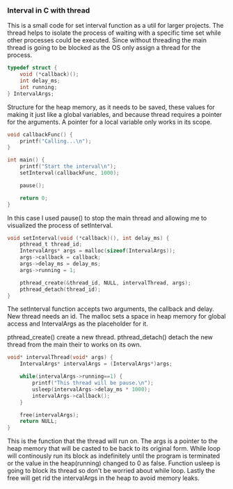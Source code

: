 ### Interval in C with thread ###

This is a small code for set interval function as a util for larger
projects. The thread helps to isolate the process of waiting with a
specific time set while other processes could be executed. Since
without threading the main thread is going to be blocked as the OS
only assign a thread for the process.

```c
typedef struct {
    void (*callback)();
    int delay_ms;
    int running;
} IntervalArgs;
```

Structure for the heap memory, as it needs to be saved, these values 
for making it just like a global variables, and because thread requires
a pointer for the arguments. A pointer for a local variable only works
in its scope.

```c
void callbackFunc() {
    printf("Calling...\n");
}

int main() {
    printf("Start the interval\n");
    setInterval(callbackFunc, 1000);

    pause();

    return 0;
}
```

In this case I used pause() to stop the main thread and allowing me to
visualized the process of setInterval.

```c
void setInterval(void (*callback)(), int delay_ms) {
    pthread_t thread_id;
    IntervalArgs* args = malloc(sizeof(IntervalArgs));
    args->callback = callback;
    args->delay_ms = delay_ms;
    args->running = 1;

    pthread_create(&thread_id, NULL, intervalThread, args);
    pthread_detach(thread_id);
}
```

The setInterval function accepts two arguments, the callback and delay.
New thread needs an id. The malloc sets a space in heap memory for global
access and IntervalArgs as the placeholder for it.

pthread_create() create a new thread.
pthread_detach() detach the new thread from the main their to works on its
own.

```c
void* intervalThread(void* args) {
    IntervalArgs* intervalArgs = (IntervalArgs*)args;

    while(intervalArgs->running==1) {
        printf("This thread will be pause.\n");
        usleep(intervalArgs->delay_ms * 1000);
        intervalArgs->callback();
    }

    free(intervalArgs);
    return NULL;
}
```

This is the function that the thread will run on. The args is a pointer
to the heap memory that will be casted to be back to its original form.
While loop will continously run its block as indefinitely until the program
is terminated or the value in the heap(running) changed to 0 as false.
Function usleep is going to block its thread so don't be worried about
while loop. Lastly the free will get rid the intervalArgs in the heap to
avoid memory leaks.
